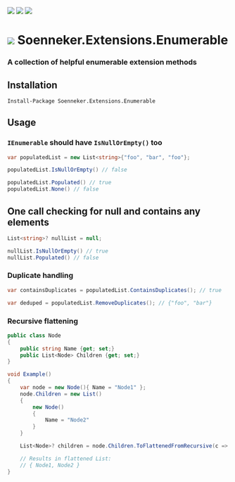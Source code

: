 [![](https://img.shields.io/nuget/v/Soenneker.Extensions.Enumerable.svg?style=for-the-badge)](https://www.nuget.org/packages/Soenneker.Extensions.Enumerable/)
[![](https://img.shields.io/github/actions/workflow/status/soenneker/soenneker.extensions.enumerable/publish-package.yml?style=for-the-badge)](https://github.com/soenneker/soenneker.extensions.enumerable/actions/workflows/publish-package.yml)
[![](https://img.shields.io/nuget/dt/Soenneker.Extensions.Enumerable.svg?style=for-the-badge)](https://www.nuget.org/packages/Soenneker.Extensions.Enumerable/)

# ![](https://user-images.githubusercontent.com/4441470/224455560-91ed3ee7-f510-4041-a8d2-3fc093025112.png) Soenneker.Extensions.Enumerable
### A collection of helpful enumerable extension methods

## Installation

```
Install-Package Soenneker.Extensions.Enumerable
```

## Usage

### `IEnumerable` should have `IsNullOrEmpty()` too

```csharp
var populatedList = new List<string>{"foo", "bar", "foo"};

populatedList.IsNullOrEmpty() // false

populatedList.Populated() // true
populatedList.None() // false
```

## One call checking for null and contains any elements

```csharp
List<string>? nullList = null;

nullList.IsNullOrEmpty() // true
nullList.Populated() // false
```

### Duplicate handling

```csharp
var containsDuplicates = populatedList.ContainsDuplicates(); // true

var deduped = populatedList.RemoveDuplicates(); // {"foo", "bar"}
```

### Recursive flattening

```csharp
public class Node 
{
    public string Name {get; set;}
    public List<Node> Children {get; set;}
}

void Example()
{
    var node = new Node(){ Name = "Node1" };
    node.Children = new List()
    {
        new Node() 
        {
            Name = "Node2"
        }
    }

    List<Node>? children = node.Children.ToFlattenedFromRecursive(c => c.Children);

    // Results in flattened List:
    // { Node1, Node2 }
}
```